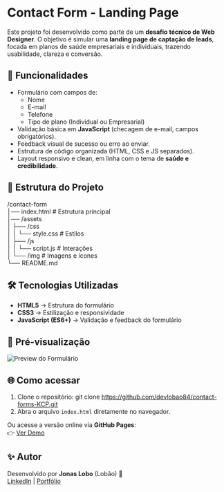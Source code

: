 # Contact Form - Landing Page
Este projeto foi desenvolvido como parte de um **desafio técnico de Web Designer**. O objetivo é simular uma **landing page de captação de leads**, focada em planos de saúde empresariais e individuais, trazendo usabilidade, clareza e conversão.

## 🚀 Funcionalidades
- Formulário com campos de:
  - Nome
  - E-mail
  - Telefone
  - Tipo de plano (Individual ou Empresarial)
- Validação básica em **JavaScript** (checagem de e-mail, campos obrigatórios).
- Feedback visual de sucesso ou erro ao enviar.
- Estrutura de código organizada (HTML, CSS e JS separados).
- Layout responsivo e clean, em linha com o tema de **saúde e credibilidade**.

## 📂 Estrutura do Projeto
/contact-form  
│── index.html          # Estrutura principal  
│── /assets  
│    ├── /css  
│    │    └── style.css # Estilos  
│    ├── /js  
│    │    └── script.js # Interações  
│    └── /img           # Imagens e ícones  
└── README.md  

## 🛠️ Tecnologias Utilizadas
- **HTML5** → Estrutura do formulário  
- **CSS3** → Estilização e responsividade  
- **JavaScript (ES6+)** → Validação e feedback do formulário  

## 📸 Pré-visualização 

![Preview do Formulário](https://github.com/user-attachments/assets/e2d267d5-26d6-4a9e-a9ea-15dea08ba9b3)



## 🌐 Como acessar
1. Clone o repositório:
   git clone https://github.com/devlobao84/contact-forms-KCP.git
2. Abra o arquivo `index.html` diretamente no navegador.  

Ou acesse a versão online via **GitHub Pages**:  
👉 [Ver Demo](https://seu-usuario.github.io/contact-form/)  

## ✨ Autor
Desenvolvido por **Jonas Lobo** (Lobão) 🐺  
[LinkedIn](https://www.linkedin.com/in/jonaslobo/) | [Portfólio](https://emd.art.br/)  
